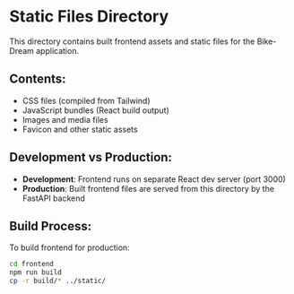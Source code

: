 # Static Files Directory

This directory contains built frontend assets and static files for the Bike-Dream application.

## Contents:
- CSS files (compiled from Tailwind)
- JavaScript bundles (React build output)
- Images and media files
- Favicon and other static assets

## Development vs Production:
- **Development**: Frontend runs on separate React dev server (port 3000)
- **Production**: Built frontend files are served from this directory by the FastAPI backend

## Build Process:
To build frontend for production:
```bash
cd frontend
npm run build
cp -r build/* ../static/
```